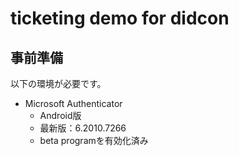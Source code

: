 # ticketing demo for didcon

## 事前準備
以下の環境が必要です。  
* Microsoft Authenticator
    * Android版
    * 最新版：6.2010.7266
    * beta programを有効化済み

